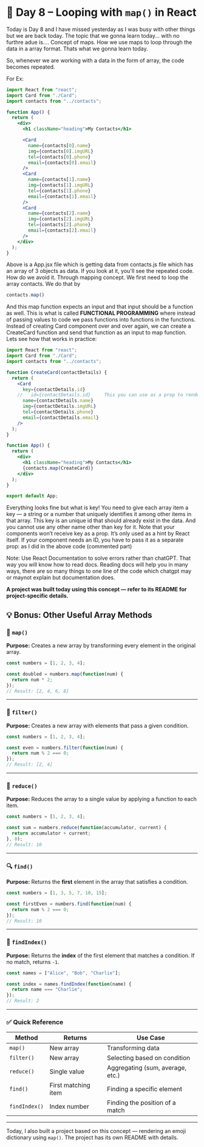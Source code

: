 # 📘 Day 8 – Looping with `map()` in React

Today is Day 8 and I have missed yesterday as I was busy with other things but we are back today. The topic that we gonna learn today... with no furthre adue is.... Concept of maps. How we use maps to loop through the data in a array format. Thats what we gonna learn today.

So, whenever we are working with a data in the form of array, the code becomes repeated.

For Ex: 

```jsx
import React from "react";
import Card from "./Card";
import contacts from "../contacts";

function App() {
  return (
    <div>
      <h1 className="heading">My Contacts</h1>

      <Card
        name={contacts[0].name}
        img={contacts[0].imgURL}
        tel={contacts[0].phone}
        email={contacts[0].email}
      />
      <Card
        name={contacts[1].name}
        img={contacts[1].imgURL}
        tel={contacts[1].phone}
        email={contacts[1].email}
      />
      <Card
        name={contacts[2].name}
        img={contacts[2].imgURL}
        tel={contacts[2].phone}
        email={contacts[2].email}
      />
    </div>
  );
}
```
Above is a App.jsx file which is getting data from contacts.js file which has an array of 3 objects as data. If you look at it, you'll see the repeated code. How do we avoid it. Through mapping concept.
We first need to loop the array contacts. We do that by 

```jsx
contacts.map()
```
And this map function expects an input and that input should be a function as well. This is what is called **FUNCTIONAL PROGRAMMING** where instead of passing values to code we pass functions into functions in the functions.
Instead of creating Card component over and over again, we can create a CreateCard function and send that function as an input to map function. Lets see how that works in practice:

```jsx
import React from "react";
import Card from "./Card";
import contacts from "../contacts";

function CreateCard(contactDetails) {
  return (
    <Card
      key={contactDetails.id}
    //   id={contactDetails.id}     This you can use as a prop to render the kay on the website
      name={contactDetails.name}
      img={contactDetails.imgURL}
      tel={contactDetails.phone}
      email={contactDetails.email}
    />
  );
}

function App() {
  return (
    <div>
      <h1 className="heading">My Contacts</h1>
      {contacts.map(CreateCard)}
    </div>
  );
}

export default App;

```
Everything looks fine but what is key! You need to give each array item a key — a string or a number that uniquely identifies it among other items in that array. This key is an unique id that should already exist in the data. And you cannot use any other name other than key for it. 
Note that your components won’t receive key as a prop. It’s only used as a hint by React itself. If your component needs an ID, you have to pass it as a separate prop: as I did in the above code (commented part)

Note: Use React Documentation to solve errors rather than chatGPT. That way you will know how to read docs. Reading docs will help you in many ways, there are so many things to one line of the code which chatgpt may or maynot explain but documentation does. 


**A project was built today using this concept — refer to its README for project-specific details.**

## 💡 Bonus: Other Useful Array Methods

### 🔁 `map()`
**Purpose:** Creates a new array by transforming every element in the original array.

```js
const numbers = [1, 2, 3, 4];

const doubled = numbers.map(function(num) {
  return num * 2;
});
// Result: [2, 4, 6, 8]
```

---

### 🧹 `filter()`
**Purpose:** Creates a new array with elements that pass a given condition.

```js
const numbers = [1, 2, 3, 4];

const even = numbers.filter(function(num) {
  return num % 2 === 0;
});
// Result: [2, 4]
```

---

### 🧮 `reduce()`
**Purpose:** Reduces the array to a single value by applying a function to each item.

```js
const numbers = [1, 2, 3, 4];

const sum = numbers.reduce(function(accumulator, current) {
  return accumulator + current;
}, 0);
// Result: 10
```

---

### 🔍 `find()`
**Purpose:** Returns the **first** element in the array that satisfies a condition.

```js
const numbers = [1, 3, 5, 7, 10, 15];

const firstEven = numbers.find(function(num) {
  return num % 2 === 0;
});
// Result: 10
```

---

### 🔢 `findIndex()`
**Purpose:** Returns the **index** of the first element that matches a condition. If no match, returns `-1`.

```js
const names = ["Alice", "Bob", "Charlie"];

const index = names.findIndex(function(name) {
  return name === "Charlie";
});
// Result: 2
```

---

### ✅ Quick Reference

| Method         | Returns         | Use Case                          |
|----------------|------------------|-----------------------------------|
| `map()`        | New array        | Transforming data                 |
| `filter()`     | New array        | Selecting based on condition      |
| `reduce()`     | Single value     | Aggregating (sum, average, etc.)  |
| `find()`       | First matching item | Finding a specific element     |
| `findIndex()`  | Index number     | Finding the position of a match   |

---

Today, I also built a project based on this concept — rendering an emoji dictionary using `map()`. The project has its own README with details.
